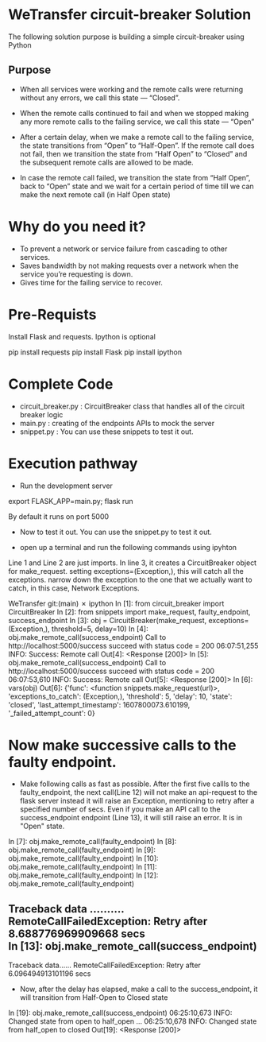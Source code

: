 # WeTransfer circuit-breaker Solution
The following solution purpose is building a simple circuit-breaker using Python

Purpose
-------
- When all services were working and the remote calls were returning without any errors, we call this state — “Closed”.

- When the remote calls continued to fail and when we stopped making any more remote calls to the failing service, we call this state — “Open”

- After a certain delay, when we make a remote call to the failing service, the state transitions from “Open” to “Half-Open”. If the remote call does not fail, then we transition the state from “Half Open” to “Closed” and the subsequent remote calls are allowed to be made. 

- In case the remote call failed, we transition the state from “Half Open”, back to “Open” state and we wait for a certain period of time till we can make the next remote call (in Half Open state)



# Why do you need it?
- To prevent a network or service failure from cascading to other services.
- Saves bandwidth by not making requests over a network when the service you’re requesting is down.
- Gives time for the failing service to recover.

# Pre-Requists 

Install Flask and requests. Ipython is optional

pip install requests
pip install Flask
pip install ipython

# Complete Code

- circuit_breaker.py : CircuitBreaker class that handles all of the circuit breaker logic
- main.py : creating of the endpoints APIs to mock the server
- snippet.py : You can use these snippets to test it out.

# Execution pathway

- Run the development server

export FLASK_APP=main.py; flask run

By default it runs on port 5000

- Now to test it out. You can use the snippet.py to test it out.


- open up a terminal and run the following commands using ipyhton

Line 1 and Line 2 are just imports. In line 3, it creates a CircuitBreaker object for make_request. 
setting exceptions=(Exception,), this will catch all the exceptions. 
narrow down the exception to the one that we actually want to catch, in this case, Network Exceptions.

WeTransfer git:(main) ✗ ipython
In [1]: from circuit_breaker import CircuitBreaker
In [2]: from snippets import make_request, faulty_endpoint, success_endpoint
In [3]: obj = CircuitBreaker(make_request, exceptions=(Exception,), threshold=5, delay=10)
In [4]: obj.make_remote_call(success_endpoint)
Call to http://localhost:5000/success succeed with status code = 200
06:07:51,255 INFO: Success: Remote call
Out[4]: <Response [200]>
In [5]: obj.make_remote_call(success_endpoint)
Call to http://localhost:5000/success succeed with status code = 200
06:07:53,610 INFO: Success: Remote call
Out[5]: <Response [200]>
In [6]: vars(obj)
Out[6]:
{'func': <function snippets.make_request(url)>,
 'exceptions_to_catch': (Exception,),
 'threshold': 5,
 'delay': 10,
 'state': 'closed',
 'last_attempt_timestamp': 1607800073.610199,
 '_failed_attempt_count': 0}

# Now make successive calls to the faulty endpoint.

 - Make following calls as fast as possible. After the first five callls to the faulty_endpoint, the next call(Line 12) will not make an api-request to the flask server instead it will raise an Exception, mentioning to retry after a specified number of secs. Even if you make an API call to the success_endpoint endpoint (Line 13), it will still raise an error. It is in "Open" state.


In [7]: obj.make_remote_call(faulty_endpoint)
In [8]: obj.make_remote_call(faulty_endpoint)
In [9]: obj.make_remote_call(faulty_endpoint)
In [10]: obj.make_remote_call(faulty_endpoint)
In [11]: obj.make_remote_call(faulty_endpoint)
In [12]: obj.make_remote_call(faulty_endpoint)

Traceback data ..........
RemoteCallFailedException: Retry after 8.688776969909668 secs  
In [13]: obj.make_remote_call(success_endpoint)
---------------------------------------------------------------------------
Traceback data......
RemoteCallFailedException: Retry after 6.096494913101196 secs


-  Now, after the delay has elapsed, make a call to the success_endpoint, it will transition from Half-Open to Closed state

In [19]: obj.make_remote_call(success_endpoint)
06:25:10,673 INFO: Changed state from open to half_open
...
06:25:10,678 INFO: Changed state from half_open to closed
Out[19]: <Response [200]>
 


